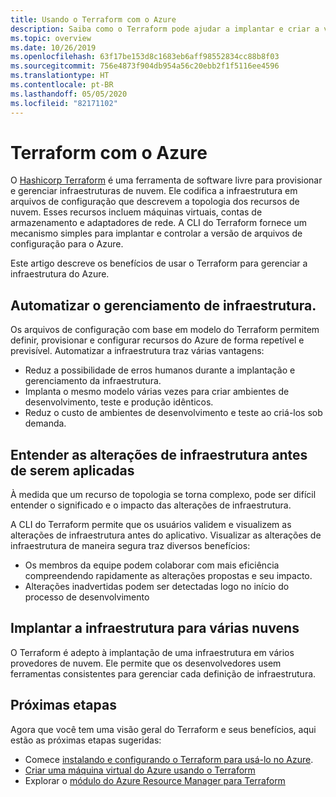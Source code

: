 ```yaml
---
title: Usando o Terraform com o Azure
description: Saiba como o Terraform pode ajudar a implantar e criar a versão de sua infraestrutura no Azure.
ms.topic: overview
ms.date: 10/26/2019
ms.openlocfilehash: 63f17be153d8c1683eb6aff98552834cc88b8f03
ms.sourcegitcommit: 756e4873f904db954a56c20ebb2f1f5116ee4596
ms.translationtype: HT
ms.contentlocale: pt-BR
ms.lasthandoff: 05/05/2020
ms.locfileid: "82171102"
---
```

# <a name="terraform-with-azure"></a>Terraform com o Azure

O [Hashicorp Terraform](https://www.terraform.io/) é uma ferramenta de software livre para provisionar e gerenciar infraestruturas de nuvem. Ele codifica a infraestrutura em arquivos de configuração que descrevem a topologia dos recursos de nuvem. Esses recursos incluem máquinas virtuais, contas de armazenamento e adaptadores de rede. A CLI do Terraform fornece um mecanismo simples para implantar e controlar a versão de arquivos de configuração para o Azure.

Este artigo descreve os benefícios de usar o Terraform para gerenciar a infraestrutura do Azure.

## <a name="automate-infrastructure-management"></a>Automatizar o gerenciamento de infraestrutura.

Os arquivos de configuração com base em modelo do Terraform permitem definir, provisionar e configurar recursos do Azure de forma repetível e previsível. Automatizar a infraestrutura traz várias vantagens:

- Reduz a possibilidade de erros humanos durante a implantação e gerenciamento da infraestrutura.
- Implanta o mesmo modelo várias vezes para criar ambientes de desenvolvimento, teste e produção idênticos.
- Reduz o custo de ambientes de desenvolvimento e teste ao criá-los sob demanda.

## <a name="understand-infrastructure-changes-before-being-applied"></a>Entender as alterações de infraestrutura antes de serem aplicadas

À medida que um recurso de topologia se torna complexo, pode ser difícil entender o significado e o impacto das alterações de infraestrutura.

A CLI do Terraform permite que os usuários validem e visualizem as alterações de infraestrutura antes do aplicativo. Visualizar as alterações de infraestrutura de maneira segura traz diversos benefícios:
- Os membros da equipe podem colaborar com mais eficiência compreendendo rapidamente as alterações propostas e seu impacto.
- Alterações inadvertidas podem ser detectadas logo no início do processo de desenvolvimento

## <a name="deploy-infrastructure-to-multiple-clouds"></a>Implantar a infraestrutura para várias nuvens

O Terraform é adepto à implantação de uma infraestrutura em vários provedores de nuvem. Ele permite que os desenvolvedores usem ferramentas consistentes para gerenciar cada definição de infraestrutura.

## <a name="next-steps"></a>Próximas etapas

Agora que você tem uma visão geral do Terraform e seus benefícios, aqui estão as próximas etapas sugeridas:

- Comece [instalando e configurando o Terraform para usá-lo no Azure](install-configure.md).
- [Criar uma máquina virtual do Azure usando o Terraform](create-linux-virtual-machine-with-infrastructure.md)
- Explorar o [módulo do Azure Resource Manager para Terraform](https://www.terraform.io/docs/providers/azurerm/) 